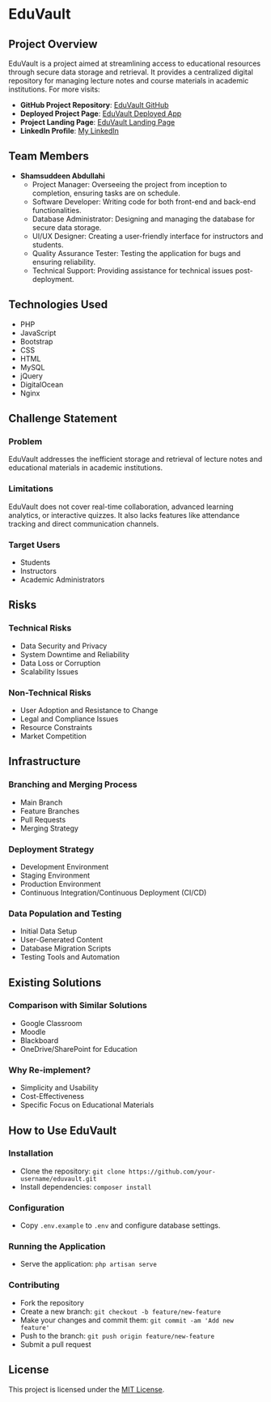 # EduVault

## Project Overview

EduVault is a project aimed at streamlining access to educational resources through secure data storage and retrieval. It provides a centralized digital repository for managing lecture notes and course materials in academic institutions. For more visits:
- **GitHub Project Repository**: [EduVault GitHub](https://github.com/Ustaz07/eduvalt)
- **Deployed Project Page**: [EduVault Deployed App](http://www.quantem.tech/)
- **Project Landing Page**: [EduVault Landing Page](https://ustaz07.github.io/quantemtech2.github.io/)
- **LinkedIn Profile**: [My LinkedIn](https://www.linkedin.com/in/shamsuddeen-abdullahi/)


## Team Members

- **Shamsuddeen Abdullahi**
  - Project Manager: Overseeing the project from inception to completion, ensuring tasks are on schedule.
  - Software Developer: Writing code for both front-end and back-end functionalities.
  - Database Administrator: Designing and managing the database for secure data storage.
  - UI/UX Designer: Creating a user-friendly interface for instructors and students.
  - Quality Assurance Tester: Testing the application for bugs and ensuring reliability.
  - Technical Support: Providing assistance for technical issues post-deployment.

## Technologies Used

- PHP
- JavaScript
- Bootstrap
- CSS
- HTML
- MySQL
- jQuery
- DigitalOcean
- Nginx

## Challenge Statement

### Problem
EduVault addresses the inefficient storage and retrieval of lecture notes and educational materials in academic institutions.

### Limitations
EduVault does not cover real-time collaboration, advanced learning analytics, or interactive quizzes. It also lacks features like attendance tracking and direct communication channels.

### Target Users
- Students
- Instructors
- Academic Administrators

## Risks

### Technical Risks
- Data Security and Privacy
- System Downtime and Reliability
- Data Loss or Corruption
- Scalability Issues

### Non-Technical Risks
- User Adoption and Resistance to Change
- Legal and Compliance Issues
- Resource Constraints
- Market Competition

## Infrastructure

### Branching and Merging Process
- Main Branch
- Feature Branches
- Pull Requests
- Merging Strategy

### Deployment Strategy
- Development Environment
- Staging Environment
- Production Environment
- Continuous Integration/Continuous Deployment (CI/CD)

### Data Population and Testing
- Initial Data Setup
- User-Generated Content
- Database Migration Scripts
- Testing Tools and Automation

## Existing Solutions

### Comparison with Similar Solutions
- Google Classroom
- Moodle
- Blackboard
- OneDrive/SharePoint for Education

### Why Re-implement?
- Simplicity and Usability
- Cost-Effectiveness
- Specific Focus on Educational Materials

## How to Use EduVault

### Installation
- Clone the repository: `git clone https://github.com/your-username/eduvault.git`
- Install dependencies: `composer install`

### Configuration
- Copy `.env.example` to `.env` and configure database settings.

### Running the Application
- Serve the application: `php artisan serve`

### Contributing
- Fork the repository
- Create a new branch: `git checkout -b feature/new-feature`
- Make your changes and commit them: `git commit -am 'Add new feature'`
- Push to the branch: `git push origin feature/new-feature`
- Submit a pull request

## License

This project is licensed under the [MIT License](https://opensource.org/licenses/MIT).

